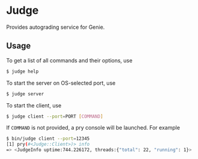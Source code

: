 # Judge

Provides autograding service for Genie.

## Usage
To get a list of all commands and their options, use

```sh
$ judge help
```

To start the server on OS-selected port, use

```sh
$ judge server
```

To start the client, use

```sh
$ judge client --port=PORT [COMMAND]
```

If `COMMAND` is not provided, a pry console will be launched. For example

```sh
$ bin/judge client --port=12345
[1] pry(#<Judge::Client>)> info
=> <JudgeInfo uptime:744.226172, threads:{"total": 22, "running": 1}>
```
